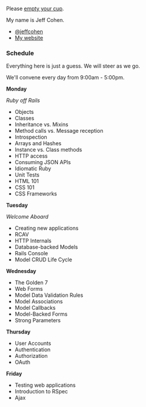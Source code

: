 
Please [empty your cup](http://c2.com/cgi/wiki?EmptyYourCup).

My name is Jeff Cohen.

* [@jeffcohen](https://twitter.com/jeffcohen)
* [My website](http://jeffcohenonline.com/)


### Schedule

Everything here is just a guess. We will steer as we go.

We'll convene every day from 9:00am - 5:00pm.

**Monday**

*Ruby off Rails*

* Objects
* Classes
* Inheritance vs. Mixins
* Method calls vs. Message reception
* Introspection
* Arrays and Hashes
* Instance vs. Class methods
* HTTP access
* Consuming JSON APIs
* Idiomatic Ruby
* Unit Tests
* HTML 101
* CSS 101
* CSS Frameworks

**Tuesday**

*Welcome Aboard*

* Creating new applications
* RCAV
* HTTP Internals
* Database-backed Models
* Rails Console
* Model CRUD Life Cycle

**Wednesday**

* The Golden 7
* Web Forms
* Model Data Validation Rules
* Model Associations
* Model Callbacks
* Model-Backed Forms
* Strong Parameters

**Thursday**

* User Accounts
* Authentication
* Authorization
* OAuth

**Friday**

* Testing web applications
* Introduction to RSpec
* Ajax



